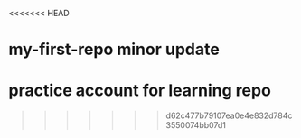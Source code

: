 <<<<<<< HEAD
# my-first-repo minor update
practice account for learning repo
=======
>>>>>>> d62c477b79107ea0e4e832d784c3550074bb07d1
